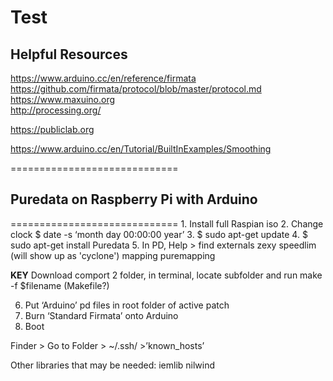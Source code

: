 <h1>Test</h1>

<H2> Helpful Resources </H2>


https://www.arduino.cc/en/reference/firmata<BR>
https://github.com/firmata/protocol/blob/master/protocol.md<BR>
https://www.maxuino.org<br>
http://processing.org/<BR>
  
  
https://publiclab.org<BR>

  
  
https://www.arduino.cc/en/Tutorial/BuiltInExamples/Smoothing

  
  
=============================
  <h2>Puredata on Raspberry Pi with Arduino</h2>
=============================
1. Install full Raspian iso
2. Change clock $ date -s ‘month day 00:00:00 year’
3. $ sudo apt-get update
4. $ sudo apt-get install Puredata
5. In PD, Help > find externals
	zexy
	speedlim (will show up as 'cyclone')
	mapping
	puremapping

**KEY**
Download comport 2 folder, in terminal, locate subfolder and run make -f $filename (Makefile?)

6. Put ‘Arduino’ pd files in root folder of active patch
7. Burn ‘Standard Firmata’ onto Arduino
8. Boot


Finder > Go to Folder > ~/.ssh/ >’known_hosts’

Other libraries that may be needed:
iemlib
nilwind
